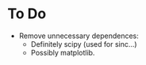 # To Do

* Remove unnecessary dependences:
  * Definitely scipy (used for sinc...)
  * Possibly matplotlib.
